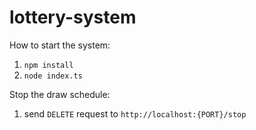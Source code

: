 # lottery-system
How to start the system:
1. ```npm install```
2. ```node index.ts```

Stop the draw schedule:
1. send ```DELETE``` request to ```http://localhost:{PORT}/stop```
